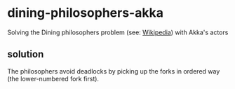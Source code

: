 # dining-philosophers-akka
Solving the Dining philosophers problem 
(see: [Wikipedia](https://en.wikipedia.org/wiki/Dining_philosophers_problem "Dining philosophers problem"))
with Akka's actors

## solution
The philosophers avoid deadlocks by picking up the forks in ordered way
(the lower-numbered fork first).
